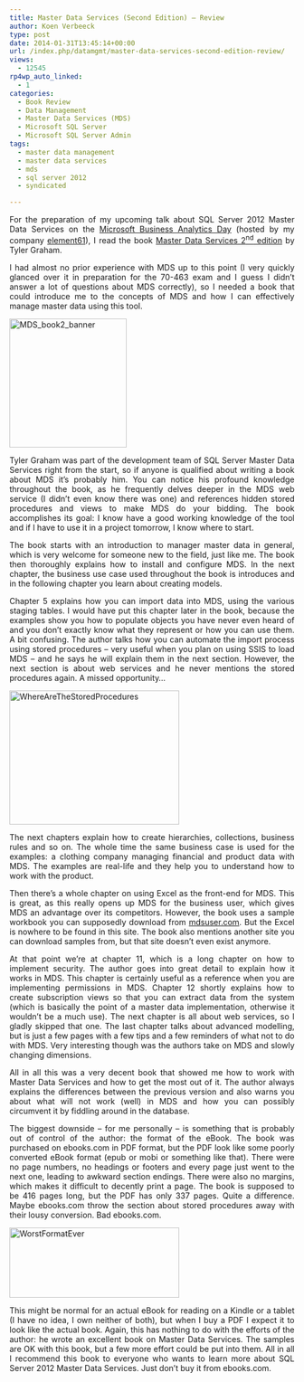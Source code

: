 ```yaml
---
title: Master Data Services (Second Edition) – Review
author: Koen Verbeeck
type: post
date: 2014-01-31T13:45:14+00:00
url: /index.php/datamgmt/master-data-services-second-edition-review/
views:
  - 12545
rp4wp_auto_linked:
  - 1
categories:
  - Book Review
  - Data Management
  - Master Data Services (MDS)
  - Microsoft SQL Server
  - Microsoft SQL Server Admin
tags:
  - master data management
  - master data services
  - mds
  - sql server 2012
  - syndicated

---
```

<p style="text-align: justify">
  For the preparation of my upcoming talk about SQL Server 2012 Master Data Services on the <a href="http://www.element61.be/e/newsevt-detail.asp?ResourceId=721">Microsoft Business Analytics Day</a> (hosted by my company <a href="http://www.element61.be/">element61</a>), I read the book <a href="http://amzn.to/1Oeichj">Master Data Services 2<sup>nd</sup> edition</a> by Tyler Graham.
</p>

<p style="text-align: justify">
  I had almost no prior experience with MDS up to this point (I very quickly glanced over it in preparation for the 70-463 exam and I guess I didn’t answer a lot of questions about MDS correctly), so I needed a book that could introduce me to the concepts of MDS and how I can effectively manage master data using this tool.
</p>

<p style="text-align: justify">
  <a href="/wp-content/uploads/2014/01/MDS_book2_banner.png"><img class="alignleft  wp-image-2331" src="/wp-content/uploads/2014/01/MDS_book2_banner.png" alt="MDS_book2_banner" width="207" height="228" /></a>
</p>

<p style="text-align: justify">
  Tyler Graham was part of the development team of SQL Server Master Data Services right from the start, so if anyone is qualified about writing a book about MDS it’s probably him. You can notice his profound knowledge throughout the book, as he frequently delves deeper in the MDS web service (I didn’t even know there was one) and references hidden stored procedures and views to make MDS do your bidding. The book accomplishes its goal: I know have a good working knowledge of the tool and if I have to use it in a project tomorrow, I know where to start.
</p>

<p style="text-align: justify">
  The book starts with an introduction to manager master data in general, which is very welcome for someone new to the field, just like me. The book then thoroughly explains how to install and configure MDS. In the next chapter, the business use case used throughout the book is introduces and in the following chapter you learn about creating models.
</p>

<p style="text-align: justify">
  Chapter 5 explains how you can import data into MDS, using the various staging tables. I would have put this chapter later in the book, because the examples show you how to populate objects you have never even heard of and you don’t exactly know what they represent or how you can use them. A bit confusing. The author talks how you can automate the import process using stored procedures – very useful when you plan on using SSIS to load MDS – and he says he will explain them in the next section. However, the next section is about web services and he never mentions the stored procedures again. A missed opportunity…
</p>

<p style="text-align: justify">
  <a href="/wp-content/uploads/2014/01/WhereAreTheStoredProcedures.png"><img class="alignleft size-medium wp-image-2332" src="/wp-content/uploads/2014/01/WhereAreTheStoredProcedures-300x237.png" alt="WhereAreTheStoredProcedures" width="300" height="237" srcset="/wp-content/uploads/2014/01/WhereAreTheStoredProcedures-300x237.png 300w, /wp-content/uploads/2014/01/WhereAreTheStoredProcedures.png 724w" sizes="(max-width: 300px) 100vw, 300px" /></a>
</p>

<p style="text-align: justify">
  The next chapters explain how to create hierarchies, collections, business rules and so on. The whole time the same business case is used for the examples: a clothing company managing financial and product data with MDS. The examples are real-life and they help you to understand how to work with the product.
</p>

<p style="text-align: justify">
  Then there’s a whole chapter on using Excel as the front-end for MDS. This is great, as this really opens up MDS for the business user, which gives MDS an advantage over its competitors. However, the book uses a sample workbook you can supposedly download from <a href="http://www.mdsuser.com/">mdsuser.com</a>. But the Excel is nowhere to be found in this site. The book also mentions another site you can download samples from, but that site doesn’t even exist anymore.
</p>

<p style="text-align: justify">
  At that point we’re at chapter 11, which is a long chapter on how to implement security. The author goes into great detail to explain how it works in MDS. This chapter is certainly useful as a reference when you are implementing permissions in MDS. Chapter 12 shortly explains how to create subscription views so that you can extract data from the system (which is basically the point of a master data implementation, otherwise it wouldn’t be a much use). The next chapter is all about web services, so I gladly skipped that one. The last chapter talks about advanced modelling, but is just a few pages with a few tips and a few reminders of what not to do with MDS. Very interesting though was the authors take on MDS and slowly changing dimensions.
</p>

<p style="text-align: justify">
  All in all this was a very decent book that showed me how to work with Master Data Services and how to get the most out of it. The author always explains the differences between the previous version and also warns you about what will not work (well) in MDS and how you can possibly circumvent it by fiddling around in the database.
</p>

<p style="text-align: justify">
  The biggest downside – for me personally – is something that is probably out of control of the author: the format of the eBook. The book was purchased on ebooks.com in PDF format, but the PDF look like some poorly converted eBook format (epub or mobi or something like that). There were no page numbers, no headings or footers and every page just went to the next one, leading to awkward section endings. There were also no margins, which makes it difficult to decently print a page. The book is supposed to be 416 pages long, but the PDF has only 337 pages. Quite a difference. Maybe ebooks.com throw the section about stored procedures away with their lousy conversion. Bad ebooks.com.
</p>

<p style="text-align: justify">
  <a href="/wp-content/uploads/2014/01/WorstFormatEver.png"><img class="alignleft size-medium wp-image-2333" src="/wp-content/uploads/2014/01/WorstFormatEver-300x124.png" alt="WorstFormatEver" width="300" height="124" srcset="/wp-content/uploads/2014/01/WorstFormatEver-300x124.png 300w, /wp-content/uploads/2014/01/WorstFormatEver.png 755w" sizes="(max-width: 300px) 100vw, 300px" /></a>
</p>

<p style="text-align: justify">
  This might be normal for an actual eBook for reading on a Kindle or a tablet (I have no idea, I own neither of both), but when I buy a PDF I expect it to look like the actual book. Again, this has nothing to do with the efforts of the author: he wrote an excellent book on Master Data Services. The samples are OK with this book, but a few more effort could be put into them. All in all I recommend this book to everyone who wants to learn more about SQL Server 2012 Master Data Services. Just don’t buy it from ebooks.com.
</p>